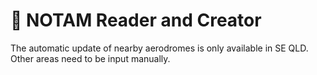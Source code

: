 # 🎈 NOTAM Reader and Creator

The automatic update of nearby aerodromes is only available in SE QLD. Other areas need to be input manually.
